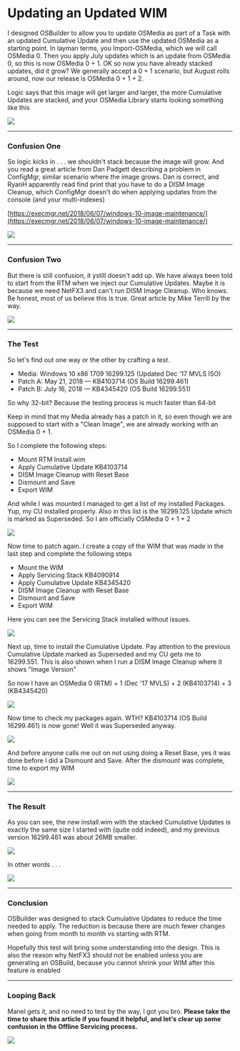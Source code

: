 # Updating an Updated WIM

I designed OSBuilder to allow you to update OSMedia as part of a Task with an updated Cumulative Update and then use the updated OSMedia as a starting point.  In layman terms, you Import-OSMedia, which we will call OSMedia 0.  Then you apply July updates which is an update from OSMedia 0, so this is now OSMedia 0 + 1.  OK so now you have already stacked updates, did it grow?  We generally accept a 0 + 1 scenario, but August rolls around, now our release is OSMedia 0 + 1 + 2.

Logic says that this image will get larger and larger, the more Cumulative Updates are stacked, and your OSMedia Library starts looking something like this

![](/assets/2018-07-20_22-30-08.png)

---

### Confusion One

So logic kicks in . . . we shouldn't stack because the image will grow.  And you read a great article from Dan Padgett describing a problem in ConfigMgr, similar scenario where the image grows.  Dan is correct, and RyanH apparently read find print that you have to do a DISM Image Cleanup, which ConfigMgr doesn't do when applying updates from the console \(and your multi-indexes\)

[https://execmgr.net/2018/06/07/windows-10-image-maintenance/](https://execmgr.net/2018/06/07/windows-10-image-maintenance/)

![](/assets/2018-07-20_22-34-25b.png)

---

### Confusion Two

But there is still confusion, it ystill doesn't add up.  We have always been told to start from the RTM when we inject our Cumulative Updates.  Maybe it is because we need NetFX3 and can't run DISM Image Cleanup.  Who knows.  Be honest, most of us believe this is true.  Great article by Mike Terrill by the way.

![](/assets/2018-07-20_22-31-52.png)

---

### The Test

So let's find out one way or the other by crafting a test.

* Media: Windows 10 x86 1709 16299.125 \(Updated Dec '17 MVLS ISO\)
* Patch A: May 21, 2018 — KB4103714 \(OS Build 16299.461\)
* Patch B: July 16, 2018 — KB4345420 \(OS Build 16299.551\)

So why 32-bit?  Because the testing process is much faster than 64-bit

Keep in mind that my Media already has a patch in it, so even though we are supposed to start with a "Clean Image", we are already working with an OSMedia 0 + 1.

So I complete the following steps:

* Mount RTM Install.wim
* Apply Cumulative Update KB4103714
* DISM Image Cleanup with Reset Base
* Dismount and Save
* Export WIM

And while I was mounted I managed to get a list of my installed Packages.  Yup, my CU installed properly.  Also in this list is the 16299.125 Update which is marked as Superseded.  So I am officially OSMedia 0 + 1 + 2

![](/assets/2018-07-20_22-49-37.png)

Now time to patch again.  I create a copy of the WIM that was made in the last step and complete the following steps

* Mount the WIM
* Apply Servicing Stack KB4090914
* Apply Cumulative Update KB4345420
* DISM Image Cleanup with Reset Base
* Dismount and Save
* Export WIM

Here you can see the Servicing Stack installed without issues.

![](/assets/2018-07-20_22-51-10-2.png)

Next up, time to install the Cumulative Update.  Pay attention to the previous Cumulative Update marked as Superseded and my CU gets me to 16299.551.  This is also shown when I run a DISM Image Cleanup where it shows "Image Version"

So now I have an OSMedia 0 \(RTM\) + 1 \(Dec '17 MVLS\) + 2 \(KB4103714\) + 3 \(KB4345420\)

![](/assets/2018-07-20_22-51-15.png)

Now time to check my packages again.  WTH?  KB4103714 \(OS Build 16299.461\) is now gone!  Well it was Superseded anyway.

![](/assets/2018-07-20_23-02-42.png)

And before anyone calls me out on not using doing a Reset Base, yes it was done before I did a Dismount and Save.  After the dismount was complete, time to export my WIM

![](/assets/2018-07-20_23-03-12.png)

---

### The Result

As you can see, the new install.wim with the stacked Cumulative Updates is exactly the same size I started with \(quite odd indeed\), and my previous  version 16299.461 was about 26MB smaller.

![](/assets/2018-07-20_23-11-19.jpg)

In other words . . .

![](/assets/doesnt-look-like-anything-to-me.jpg)

---

### Conclusion

OSBuilder was designed to stack Cumulative Updates to reduce the time needed to apply.  The reduction is because there are much fewer changes when going from month to month vs starting with RTM.

Hopefully this test will bring some understanding into the design.  This is also the reason why NetFX3 should not be enabled unless you are generating an OSBuild, because you cannot shrink your WIM after this feature is enabled

---

### Looping Back

Manel gets it, and no need to test by the way, I got you bro.  **Please take the time to share this article if you found it helpful, and let's clear up some confusion in the Offline Servicing process.**

![](/assets/2018-07-20_23-19-51.jpg)

